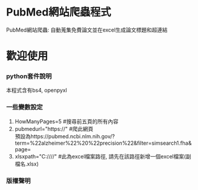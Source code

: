 # PubMed網站爬蟲程式
PubMed網站爬蟲: 自動蒐集免費論文並在excel生成論文標題和超連結
# 歡迎使用
### python套件說明
本程式含有bs4, openpyxl
### 一些變數設定
1. HowManyPages=5 #搜尋前五頁的所有內容  
2. pubmedurl="https://" #爬此網頁   
   預設為https://pubmed.ncbi.nlm.nih.gov/?term=%22alzheimer%22%20%22precision%22&filter=simsearch1.fha&page=  
4. xlsxpath="C:////" #此為excel檔案路徑, 請先在該路徑新增一個excel檔案(副檔名.xlsx)  
### 版權聲明
